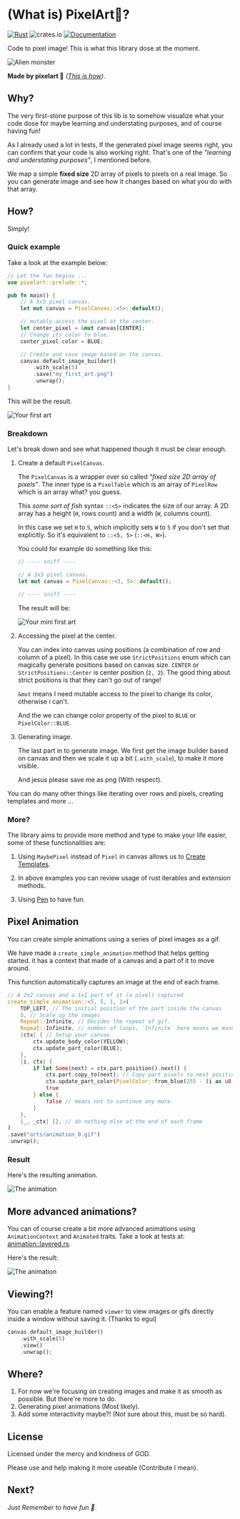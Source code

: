 # (What is) PixelArt👾?

[![Rust](https://github.com/immmdreza/pixelart/actions/workflows/rust.yml/badge.svg)](https://github.com/immmdreza/pixelart/actions/workflows/rust.yml)
![crates.io](https://img.shields.io/crates/v/pixelart.svg)
[![Documentation](https://docs.rs/pixelart/badge.svg)](https://docs.rs/pixelart)

Code to pixel image! This is what this library dose at the moment.

![Alien monster](arts/alien_monster.png)

**Made by pixelart 👾** _([This is how](src/pixels/canvas/templates/alien_monster.rs))_.

## Why?

The very first-stone purpose of this lib is to somehow visualize what your code
dose for maybe learning and understating purposes, and of course having fun!

As I already used a lot in tests, If the generated pixel image seems right, you can confirm that your code is also working right. That's one of the _"learning and understating purposes"_, I mentioned before.

We map a simple **fixed size** 2D array of pixels to pixels on a real image. So you
can generate image and see how it changes based on what you do with that array.

## How?

Simply!

### Quick example

Take a look at the example below:

```rust
// Let the fun begins ...
use pixelart::prelude::*;

pub fn main() {
    // A 5x5 pixel canvas.
    let mut canvas = PixelCanvas::<5>::default();

    // mutably access the pixel at the center.
    let center_pixel = &mut canvas[CENTER];
    // Change its color to blue.
    center_pixel.color = BLUE;

    // Create and save image based on the canvas.
    canvas.default_image_builder()
        .with_scale(5)
        .save("my_first_art.png")
        .unwrap();
}
```

This will be the result.

![Your first art](arts/my_first_art.png)

### Breakdown

Let's break down and see what happened though it must be clear enough.

1. Create a default `PixelCanvas`.

    The `PixelCanvas` is a wrapper over so called _"fixed size 2D array of pixels"_.
    The inner type is a `PixelTable` which is an array of `PixelRow` which is an array what? you guess.

    This _some sort of fish_ syntax `::<5>` indicates the size of our array. A 2D array
    has a height (`H`, rows count) and a width (`W`, columns count).

    In this case we set `H` to `5`, which implicitly sets `W` to `5` if you don't set
    that explicitly. So it's equivalent to `::<5, 5>` (`::<H, W>`).

    You could for example do something like this:

    ```rust
    // ---- sniff ----

    // A 3x5 pixel canvas.
    let mut canvas = PixelCanvas::<3, 5>::default();

    // ---- sniff ----
    ```

    The result will be:

    ![Your mini first art](arts/my_mini_first_art.png)

2. Accessing the pixel at the center.

    You can index into canvas using positions (a combination of row and column of a pixel). In this case we use `StrictPositions` enum which can magically generate
    positions based on canvas size. `CENTER` or `StrictPositions::Center` is center position (`2, 2`).
    The good thing about strict positions is that they can't go out of range!

    `&mut` means I need mutable access to the pixel to change its color, otherwise i can't.

    And the we can change color property of the pixel to `BLUE` or `PixelColor::BLUE`.

3. Generating image.

   The last part in to generate image. We first get the image builder based on canvas
   and then we scale it up a bit (`.with_scale`), to make it more visible.

   And jesus please save me as png (With respect).

You can do many other things like iterating over rows and pixels, creating templates and more ...

### More?

The library aims to provide more method and type to make your life easier, some of these functionalities are:

1. Using `MaybePixel` instead of `Pixel` in canvas allows us to [Create Templates](examples/src/template.rs).

2. In above examples you can review usage of rust iterables and extension methods.

3. Using [Pen](examples/src/pen.rs) to have fun.

## Pixel Animation

You can create simple animations using a series of pixel images as a gif.

We have made a `create_simple_animation` method that helps getting started. it has a context that made of a canvas and a part of it to move around.

This function automatically captures an image at the end of each frame.

``` rust
// A 2x2 canvas and a 1x1 part of it (a pixel) captured
create_simple_animation::<5, 5, 1, 1>(
    TOP_LEFT, // The initial position of the part inside the canvas
    5, // Scale up the images
    Repeat::Infinite, // Decides the repeat of gif.
    Repeat::Infinite, // number of loops, `Infinite` here means we manually break.
    |ctx| { // Setup your canvas
        ctx.update_body_color(YELLOW);
        ctx.update_part_color(BLUE);
    },
    |i, ctx| {
        if let Some(next) = ctx.part.position().next() {
            ctx.part.copy_to(next); // Copy part pixels to next position (next pixel in row)
            ctx.update_part_color(PixelColor::from_blue(255 - (i as u8 * 10) % 250)); // change part color for the next pixel
            true
        } else {
            false // means not to continue any more.
        }
    },
    |_, _ctx| {}, // do nothing else at the end of each frame
)
.save("arts/animation_0.gif")
.unwrap();
```

### Result

Here's the resulting animation.

![The animation](arts/animation_0.gif)

## More advanced animations?

You can of course create a bit more advanced animations using `AnimationContext` and `Animated` traits. Take a look at tests at: [animation::layered.rs](src/animation/layered.rs).

Here's the result:

![The animation](arts/layered_animation_0.gif)

## Viewing?!

You can enable a feature named `viewer` to view images or gifs directly inside a window without saving it. (Thanks to egui)

``` rust
canvas.default_image_builder()
    .with_scale(5)
    .view()
    .unwrap();
```

## Where?

1. For now we're focusing on creating images and make it as smooth as possible. But there're more to do.
2. Generating pixel animations (Most likely).
3. Add some interactivity maybe?! (Not sure about this, must be so hard).

## License

Licensed under the mercy and kindness of GOD.

Please use and help making it more useable (Contribute I mean).

## Next?

Just _Remember to have fun 🍟_.
